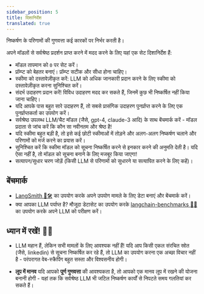 ```yaml
---
sidebar_position: 5
title: दिशानिर्देश
translated: true
---
```


निष्कर्षण के परिणामों की गुणवत्ता कई कारकों पर निर्भर करती है।

अपने मॉडलों से सर्वश्रेष्ठ प्रदर्शन प्राप्त करने में मदद करने के लिए यहां एक सेट दिशानिर्देश हैं:

* मॉडल तापमान को `0` पर सेट करें।
* प्रॉम्प्ट को बेहतर बनाएं। प्रॉम्प्ट सटीक और सीधा होना चाहिए।
* स्कीमा को दस्तावेज़ीकृत करें: LLM को अधिक जानकारी प्रदान करने के लिए स्कीमा को दस्तावेज़ीकृत करना सुनिश्चित करें।
* संदर्भ उदाहरण प्रदान करें! विविध उदाहरण मदद कर सकते हैं, जिनमें कुछ भी निष्कर्षित नहीं किया जाना चाहिए।
* यदि आपके पास बहुत सारे उदाहरण हैं, तो सबसे प्रासंगिक उदाहरण पुनर्प्राप्त करने के लिए एक पुनर्प्राप्तकर्ता का उपयोग करें।
* सर्वश्रेष्ठ उपलब्ध LLM/चैट मॉडल (जैसे, gpt-4, claude-3 आदि) के साथ बेंचमार्क करें - मॉडल प्रदाता से जांच करें कि कौन सा नवीनतम और श्रेष्ठ है!
* यदि स्कीमा बहुत बड़ी है, तो इसे कई छोटी स्कीमाओं में तोड़ने और अलग-अलग निष्कर्षण चलाने और परिणामों को मर्ज करने का प्रयास करें।
* सुनिश्चित करें कि स्कीमा मॉडल को सूचना निष्कर्षित करने से इनकार करने की अनुमति देती है। यदि ऐसा नहीं है, तो मॉडल को सूचना बनाने के लिए मजबूर किया जाएगा!
* सत्यापन/सुधार चरण जोड़ें (किसी LLM से परिणामों को सुधारने या सत्यापित करने के लिए कहें)।

## बेंचमार्क

* [LangSmith 🦜️🛠️](https://docs.smith.langchain.com/) का उपयोग करके अपने उपयोग मामले के लिए डेटा बनाएं और बेंचमार्क करें।
* क्या आपका LLM पर्याप्त है? मौजूदा डेटासेट का उपयोग करके [langchain-benchmarks 🦜💯 ](https://github.com/langchain-ai/langchain-benchmarks) का उपयोग करके अपने LLM को परीक्षण करें।

## ध्यान में रखें! 😶‍🌫️

* LLM महान हैं, लेकिन सभी मामलों के लिए आवश्यक नहीं हैं! यदि आप किसी एकल संरचित स्रोत (जैसे, linkedin) से सूचना निष्कर्षित कर रहे हैं, तो LLM का उपयोग करना एक अच्छा विचार नहीं है - परंपरागत वेब-स्क्रैपिंग बहुत सस्ता और विश्वसनीय होगी।

* **लूप में मानव** यदि आपको **पूर्ण गुणवत्ता** की आवश्यकता है, तो आपको एक मानव लूप में रखने की योजना बनानी होगी - यहां तक कि सर्वश्रेष्ठ LLM भी जटिल निष्कर्षण कार्यों से निपटते समय गलतियां कर सकते हैं।
